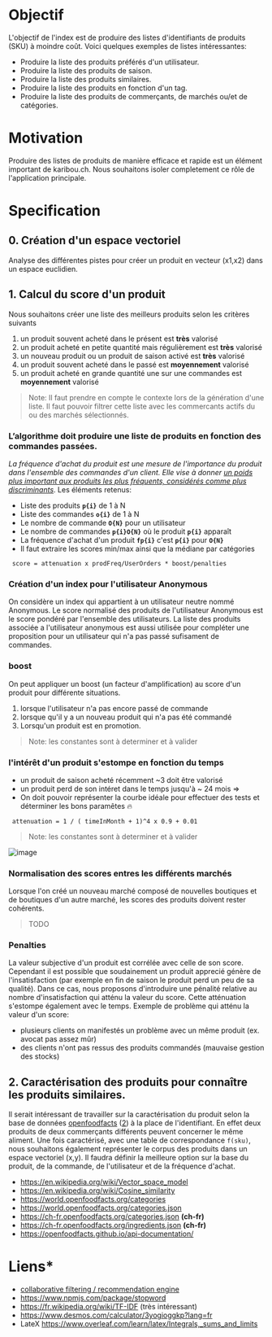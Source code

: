 # Objectif
L'objectif de l'index est de produire des listes d'identifiants de produits (SKU) à moindre coût. Voici quelques exemples de listes intéressantes:

* Produire la liste des produits préférés d'un utilisateur.
* Produire la liste des produits de saison.
* Produire la liste des produits similaires.
* Produire la liste des produits en fonction d'un tag.
* Produire la liste des produits de commerçants, de marchés ou/et de catégories.


# Motivation
Produire des listes de produits de manière efficace et rapide est un élément important de karibou.ch. Nous souhaitons isoler completement ce rôle de l'application principale. 

# Specification

## 0. Création d'un espace vectoriel
Analyse des différentes pistes pour créer un produit en vecteur (x1,x2) dans un espace euclidien.


## 1. Calcul du score d'un produit 
Nous souhaitons créer une liste des meilleurs produits selon les critères suivants
1. un produit souvent acheté dans le présent est **très** valorisé
1. un produit acheté en petite quantité mais régulièrement est **très** valorisé
2. un nouveau produit ou un produit de saison activé  est **très** valorisé
3. un produit souvent acheté dans le passé est **moyennement** valorisé
4. un produit acheté en grande quantité une sur une commandes est **moyennement** valorisé 

> Note: Il faut prendre en compte le contexte lors de la génération d'une liste. Il faut pouvoir filtrer cette liste avec les commercants actifs du ou des marchés sélectionnés. 

### L’algorithme doit produire une liste de produits en fonction des commandes passées.
_La fréquence d'achat du produit est une mesure de l'importance du produit dans l'ensemble des commandes d'un client. Elle vise à donner <u>un poids plus important aux produits les plus fréquents, considérés comme plus discriminants</u>_. Les éléments retenus: 

* Liste des produits **`p{i}`** de 1 à N
* Liste des commandes **`o{i}`** de 1 à N
* Le nombre de commande **`O{N}`**  pour un utilisateur 
* Le nombre de commandes **`p{i}O{N}`** où le produit **`p{i}`** apparaît
* La fréquence d'achat d'un produit **`fp{i}`** c'est **`p{i}`** pour **`O{N}`** 
* Il faut extraire les scores min/max ainsi que la médiane par catégories 

```
 score = attenuation x prodFreq/UserOrders * boost/penalties
```

### Création d'un index pour l'utilisateur Anonymous
On considère un index qui appartient à un utilisateur neutre nommé Anonymous. Le score normalisé des produits de l'utilisateur Anonymous est le score pondéré par l'ensemble des utilisateurs. La liste des produits associée a l'utilisateur anonymous est aussi utilisée pour compléter une proposition pour un utilisateur qui n'a pas passé sufisament de commandes.

### boost
On peut appliquer un boost (un facteur d'amplification) au score d'un produit pour différente situations. 
1. lorsque l'utilisateur n'a pas encore passé de commande
3. lorsque qu'il y a un nouveau produit qui n'a pas été commandé
4. Lorsqu'un produit est en promotion.

> Note: les constantes sont à determiner et à valider

### l'intérêt d'un produit s'estompe en fonction du temps
* un produit de saison acheté récemment ~3 doit être valorisé
* un produit perd de son intéret dans le temps jusqu'à ~ 24 mois => 
* On doit pouvoir représenter la courbe idéale pour effectuer des tests et déterminer les bons paramêtes :fire:
```
 attenuation = 1 / ( timeInMonth + 1)^4 x 0.9 + 0.01 
```
> Note: les constantes sont à determiner et à valider

![image](https://user-images.githubusercontent.com/1422935/162250655-47499e41-6bab-4140-bdd2-4102643e4609.png)

### Normalisation des scores entres les différents marchés
Lorsque l'on créé un nouveau marché composé de nouvelles boutiques et de boutiques d'un autre marché, les scores des produits doivent rester cohérents. 
> TODO


### Penalties
La valeur subjective d'un produit est corrélée avec celle de son score. Cependant il est possible que soudainement un produit apprecié génère de l'insatisfaction (par exemple en fin de saison le produit perd un peu de sa qualité). Dans ce cas, nous proposons d'introduire une pénalité relative au nombre d'insatisfaction qui atténu la valeur du score. Cette atténuation s'estompe également avec le temps. Exemple de problème qui atténu la valeur d'un score:
* plusieurs clients on manifestés un problème avec un même produit (ex. avocat pas assez mûr)
* des clients n'ont pas ressus des produits commandés (mauvaise gestion des stocks)

## 2. Caractérisation des produits pour connaître les produits similaires.
Il serait intéressant de travailler sur la caractérisation du produit selon la base de données [openfoodfacts](https://raw.githubusercontent.com/openfoodfacts/openfoodfacts-nodejs/develop/test/mockdata/categories.json) ([2](https://world.openfoodfacts.org/categories)) à la place de l'identifiant. En effet deux produits de deux commerçants différents peuvent concerner le même aliment. 
Une fois caractérisé, avec une table de correspondance `f(sku)`, nous souhaitons également représenter le corpus des produits dans un espace vectoriel (x,y). Il faudra définir la meilleure option sur la base du produit, de la commande, de l'utilisateur et de la fréquence d'achat. 

* https://en.wikipedia.org/wiki/Vector_space_model
* https://en.wikipedia.org/wiki/Cosine_similarity
* https://world.openfoodfacts.org/categories
* https://world.openfoodfacts.org/categories.json
* https://ch-fr.openfoodfacts.org/categories.json **(ch-fr)**
* https://ch-fr.openfoodfacts.org/ingredients.json **(ch-fr)**
* https://openfoodfacts.github.io/api-documentation/


# Liens* 
* [collaborative filtering / recommendation engine](https://www.npmjs.com/search?q=recommendation+engine)
* https://www.npmjs.com/package/stopword
* https://fr.wikipedia.org/wiki/TF-IDF (très intéressant)
* https://www.desmos.com/calculator/3yogioggkp?lang=fr
* LateX https://www.overleaf.com/learn/latex/Integrals,_sums_and_limits
